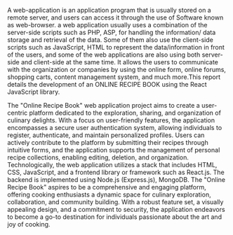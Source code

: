 A web-application is an application program that is usually stored on a remote server, and users can access it through the use of Software known as web-browser. a web application usually uses a combination of the server-side scripts such as PHP, ASP, for handling the information/ data storage and retrieval of the data. Some of them also use the client-side scripts such as JavaScript, HTML to represent the data/information in front of the users, and some of the web applications are also using both server-side and client-side at the same time. It allows the users to communicate with the organization or companies by using the online form, online forums, shopping carts, content management system, and much more.This report details the development of an ONLINE RECIPE BOOK using the React JavaScript library.

The "Online Recipe Book" web application project aims to create a user-centric platform dedicated to the exploration, sharing, and organization of culinary delights. With a focus on user-friendly features, the application encompasses a secure user authentication system, allowing individuals to register, authenticate, and maintain personalized profiles. Users can actively contribute to the platform by submitting their recipes through intuitive forms, and the application supports the management of personal recipe collections, enabling editing, deletion, and organization. Technologically, the web application utilizes a stack that includes HTML, CSS, JavaScript, and a frontend library or framework such as React.js. The backend is implemented using Node.js (Express.js), MongoDB. The "Online Recipe Book" aspires to be a comprehensive and engaging platform, offering cooking enthusiasts a dynamic space for culinary exploration, collaboration, and community building. With a robust feature set, a visually appealing design, and a commitment to security, the application endeavors to become a go-to destination for individuals passionate about the art and joy of cooking.
